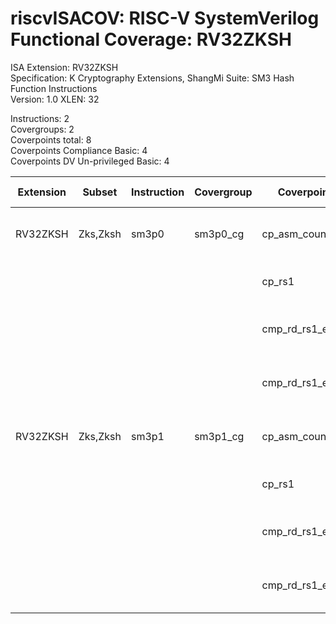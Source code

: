 # riscvISACOV: RISC-V SystemVerilog Functional Coverage: RV32ZKSH

ISA Extension: RV32ZKSH  
Specification: K Cryptography Extensions, ShangMi Suite: SM3 Hash Function Instructions  
Version:       1.0
XLEN:          32 

Instructions:  2  
Covergroups:   2  
Coverpoints total:   8  
Coverpoints Compliance Basic:  4  
Coverpoints DV Un-privileged Basic:  4  

| Extension | Subset | Instruction| Covergroup | Coverpoint     | Coverpoint Description | Coverpoint Level  |
| ----------| ------ | ---------- | ---------- | -------------- | ---------------------- | ----------------- |
| RV32ZKSH              |       Zks,Zksh |      sm3p0 |    sm3p0_cg | cp_asm_count | Number of times instruction is executed | Compliance Basic
|                       |                |            |             |      cp_rs1 | RS1 (GPR) register assignment | Compliance Basic
|                       |                |            |             | cmp_rd_rs1_eq | RD and RS1 register (assignment) WAR Hazard | DV Un-privileged Basic
|                       |                |            |             | cmp_rd_rs1_eqval | Compare RD and RS1 register values | DV Un-privileged Basic
| RV32ZKSH              |       Zks,Zksh |      sm3p1 |    sm3p1_cg | cp_asm_count | Number of times instruction is executed | Compliance Basic
|                       |                |            |             |      cp_rs1 | RS1 (GPR) register assignment | Compliance Basic
|                       |                |            |             | cmp_rd_rs1_eq | RD and RS1 register (assignment) WAR Hazard | DV Un-privileged Basic
|                       |                |            |             | cmp_rd_rs1_eqval | Compare RD and RS1 register values | DV Un-privileged Basic


